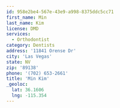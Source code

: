 ```yaml
---
id: 958e2be4-567e-43e9-a998-8375ddc5cc71
first_name: Min
last_name: Kim
license: DMD
services:
  - Orthodontist
category: Dentists
address: '11841 Orense Dr'
city: 'Las Vegas'
state: NV
zip: '89138'
phone: '(702) 653-2661'
title: 'Min Kim'
_geoloc:
  lat: 36.1606
  lng: -115.354
---
```

